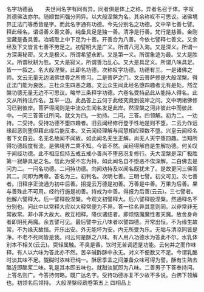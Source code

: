 <!-- { "loadSidebar": true } -->
名字功德品
　　夫世间名字有同有异。同者俱是体上之称。异者名召于体。字叹其德佛法亦尔。随顺世间强分同异。以大般涅槃为名。其余称叹不可思议。诸佛境界正法门等悉皆是字。而此名字通有功德。今先分别名之功德。文中举七善七譬。释此经名。谓语善义善文善。纯备具足是独一善。清净是行善。梵行是慈善。金刚宝藏是备具善。冶城取上中下足为十善。开善合为八善。今依七譬释七善文。又余经及下文皆言七善不劳足之。初譬明大是广义。所谓八河入海。又是深义。所谓一方深奥秘密。又大是极义。所谓希望永断。又是第一义。所谓象迹为最。又大是胜义。所谓秋耕为胜。又大是寂义。所谓善治乱心。又大是具足义。所谓八味具足。皆一一叙之。名大般涅槃。此即名功德。次称叹字功德。功德有三。一是诸佛之师。文云无量无边诸佛世尊之所修习。二是菩萨之门。文云菩萨修是大般涅槃。得正法门能为良医。三杜众生四恶之趣。文云众生闻此经名堕四趣者无有是处。然涅槃功德无量无边不可思议。略举三条释字功德。六卷名受持品此从能持人得名。此文从所持法作名。互举一边。此品答上云何于此经究竟到彼岸之问。文中明诸佛修习已到彼岸。菩萨得闻则是中流众生闻名发足此岸。然涅槃之河非彼此中而彼此中。一问三答答过所问。就文为四。一劝持。二问。三答。四领解。初为二。一劝持。二受持。受持功德不堕四趣者。旧云闻经修行登于性地是则不堕。二云为作远缘起恶则堕但藉此缘后能反本。又云闻经理解与闻慧相应理数不堕。兴皇云闻经名者下文自云。名无名故闻不闻故。如此闻名无生正解。尚无人天宁堕四趣。当知所得功德超度有流。是佛境界二乘不知。今皆不然。闻经得解自是生解功德。何关叹于闻经功德。此不相应但持五戒五戒小善尚不堕恶况复修行。夫大涅槃是深广极胜第一寂静具足之名。信此为受不忘为持。如此闻名自不堕恶不俟深解。二白佛去是问为二。一问名功德。二问持功德。向闻劝持及以闻名既犹未了。是故更问三佛答其二。问即为两章。答名为三。初判名。次明七善。三明七譬。初文可见。次七善者。旧释序正流通为初中后善。招提云万德是初善。万善是中善。万果为后善。果与善殊此不可用。经约行施是初善。持戒为中善。得报为后善(云云)。三七譬者。他解六譬释大。后一譬释般涅槃。今观文初譬释大。后六譬释般涅槃。然通释名不分别也。问此中以常释大应以大释常便为不异。答一往名异其意则同。以非常非无常故常。非小非大故大。故互相释。降伏诸结者。即烦恼魔魔性者天魔。放舍身命者即阴死两魔。余五譬可见。最后譬中云八味者以譬四德。开常出恒。不为缘生故常。不为缘灭故恒。开乐出安。外无能坏为安。内无所受为乐。无垢与清凉同皆是净。不老不死同皆是我。问云何是酥之八味。有人用八功德水为答此不尔。水乳体别本不相关(云云)。耎轻属触。不臭是香。饮时无苦调适是功能。云何并之而作味释。有人以六味为答此亦不然。苦辛碱酢酥中永无。对义不便数又不足。今谓乳酪时淡其味不足。醍醐时浓味已纯一。酥居季孟之间兼备众味可得为譬。酥有生熟去酪近即酪浆二味。乳是其本即五味也。就甜淡腻即为八味。二善男子下答奉持问。上答名则广。今答持何略。既广达名字。受持功德亦复不少故不多说。白佛下领解也。初领名后领持。
大般涅槃经疏卷第五上
四相品上
